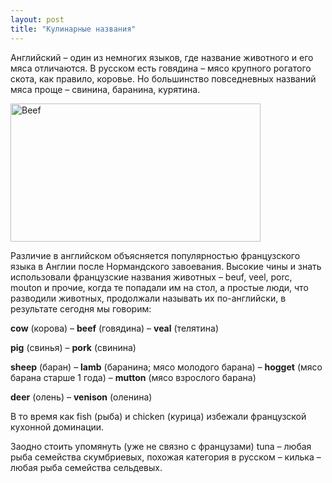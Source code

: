```yaml
---
layout: post
title: "Кулинарные названия"
---
```

Английский – один из немногих языков, где название животного и его мяса отличаются. В русском есть говядина – мясо крупного рогатого скота, как правило, коровье. Но большинство повседневных названий мяса проще – свинина, баранина, курятина.

<img class="alignnone size-full wp-image-3407" title="Beef" src="http://freetonik.com/wp-content/uploads/2011/11/Screen-shot-2011-11-26-at-12.29.37-AM.png" alt="Beef" width="400" height="221" />

Различие в английском объясняется популярностью французского языка в Англии после Нормандского завоевания. Высокие чины и знать использовали французские названия животных – beuf, veel, porc, mouton и прочие, когда те попадали им на стол, а простые люди, что разводили животных, продолжали называть их по-английски, в результате сегодня мы говорим:

<strong>cow</strong> (корова) – <strong>beef</strong> (говядина) – <strong>veal</strong> (телятина)

<strong>pig</strong> (свинья) – <strong>pork</strong> (свинина)

<strong>sheep</strong> (баран) – <strong>lamb</strong> (баранина; мясо молодого барана) – <strong>hogget</strong> (мясо барана старше 1 года) – <strong>mutton</strong> (мясо взрослого барана)

<strong>deer</strong> (олень) – <strong>venison</strong> (оленина)

В то время как fish (рыба) и chicken (курица) избежали французской кухонной доминации.

Заодно стоить упомянуть (уже не связно с французами) tuna – любая рыба семейства скумбриевых, похожая категория в русском – килька – любая рыба семейства сельдевых.
